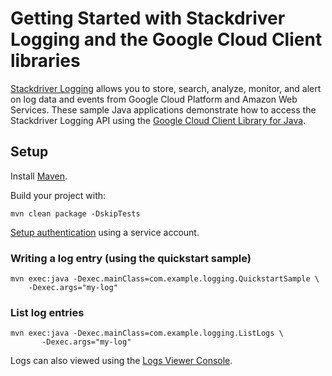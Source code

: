 # Getting Started with Stackdriver Logging and the Google Cloud Client libraries

[Stackdriver Logging][logging]  allows you to store, search, analyze, monitor,
and alert on log data and events from Google Cloud Platform and Amazon Web
Services.
These sample Java applications demonstrate how to access the Stackdriver Logging API using
the [Google Cloud Client Library for Java][google-cloud-java].

[logging]: https://cloud.google.com/logging/
[google-cloud-java]: https://github.com/GoogleCloudPlatform/google-cloud-java

## Setup

Install [Maven](http://maven.apache.org/).

Build your project with:

	mvn clean package -DskipTests
	
[Setup authentication](https://cloud.google.com/docs/authentication) using a service account.

### Writing a log entry (using the quickstart sample)

    mvn exec:java -Dexec.mainClass=com.example.logging.QuickstartSample \
        -Dexec.args="my-log"


### List log entries

    mvn exec:java -Dexec.mainClass=com.example.logging.ListLogs \
           -Dexec.args="my-log"
 

Logs can also viewed using the [Logs Viewer Console](https://pantheon.corp.google.com/logs/viewer).
